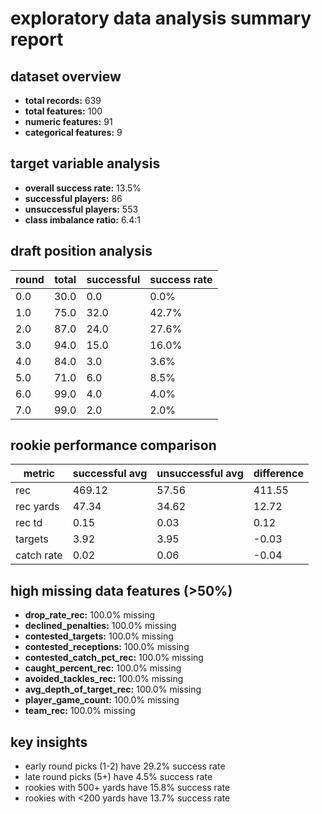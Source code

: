 # exploratory data analysis summary report

## dataset overview
- **total records:** 639
- **total features:** 100
- **numeric features:** 91
- **categorical features:** 9

## target variable analysis
- **overall success rate:** 13.5%
- **successful players:** 86
- **unsuccessful players:** 553
- **class imbalance ratio:** 6.4:1

## draft position analysis
| round | total | successful | success rate |
|-------|-------|------------|-------------|
| 0.0 | 30.0 | 0.0 | 0.0% |
| 1.0 | 75.0 | 32.0 | 42.7% |
| 2.0 | 87.0 | 24.0 | 27.6% |
| 3.0 | 94.0 | 15.0 | 16.0% |
| 4.0 | 84.0 | 3.0 | 3.6% |
| 5.0 | 71.0 | 6.0 | 8.5% |
| 6.0 | 99.0 | 4.0 | 4.0% |
| 7.0 | 99.0 | 2.0 | 2.0% |

## rookie performance comparison
| metric | successful avg | unsuccessful avg | difference |
|--------|----------------|------------------|------------|
| rec | 469.12 | 57.56 | 411.55 |
| rec yards | 47.34 | 34.62 | 12.72 |
| rec td | 0.15 | 0.03 | 0.12 |
| targets | 3.92 | 3.95 | -0.03 |
| catch rate | 0.02 | 0.06 | -0.04 |

## high missing data features (>50%)
- **drop_rate_rec:** 100.0% missing
- **declined_penalties:** 100.0% missing
- **contested_targets:** 100.0% missing
- **contested_receptions:** 100.0% missing
- **contested_catch_pct_rec:** 100.0% missing
- **caught_percent_rec:** 100.0% missing
- **avoided_tackles_rec:** 100.0% missing
- **avg_depth_of_target_rec:** 100.0% missing
- **player_game_count:** 100.0% missing
- **team_rec:** 100.0% missing

## key insights
- early round picks (1-2) have 29.2% success rate
- late round picks (5+) have 4.5% success rate
- rookies with 500+ yards have 15.8% success rate
- rookies with <200 yards have 13.7% success rate
